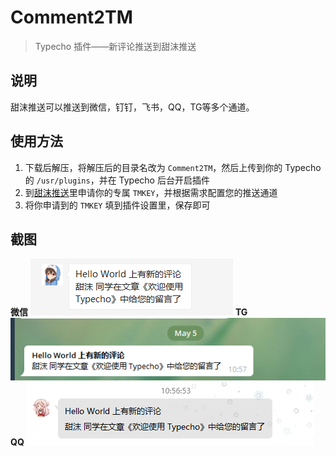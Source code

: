 # Comment2TM

> Typecho 插件——新评论推送到甜沫推送


## 说明
甜沫推送可以推送到微信，钉钉，飞书，QQ，TG等多个通道。

## 使用方法

 1. 下载后解压，将解压后的目录名改为 `Comment2TM`，然后上传到你的 Typecho 的 `/usr/plugins`，并在 Typecho 后台开启插件
 2. 到[甜沫推送](https://tm.tnt.pub//)里申请你的专属 `TMKEY`，并根据需求配置您的推送通道
 3. 将你申请到的 `TMKEY` 填到插件设置里，保存即可


## 截图
**微信**
![微信截图](wechat.png)
**TG**
![TG截图](tg.png)
**QQ**
![qq截图](qq.png)

